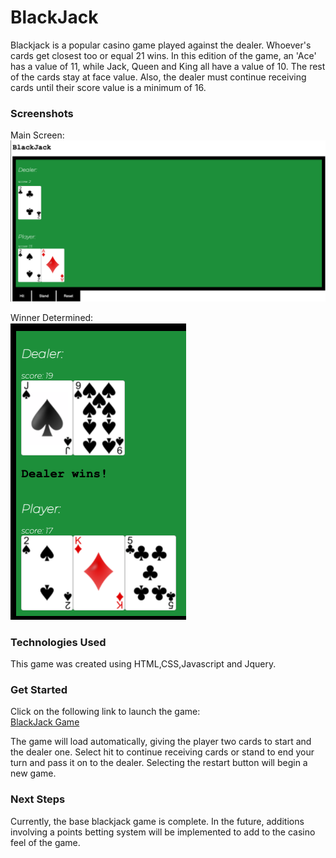 # BlackJack

Blackjack is a popular casino game played against the dealer. Whoever's cards get closest too or equal 21 wins. In this edition of the game, an 'Ace' has a value of 11, while Jack, Queen and King all have a value of 10. The rest of the cards stay at face value. Also, the dealer must continue receiving cards until their score value is a minimum of 16.

### Screenshots

Main Screen:
![](/BlackJack%20Project/BlackJack_Main_Screen.png)

Winner Determined:\
![](/BlackJack%20Project/BlackJack_Winner.png)

### Technologies Used

This game was created using HTML,CSS,Javascript and Jquery.

### Get Started

Click on the following link to launch the game:\
[BlackJack Game](/index.html)

The game will load automatically, giving the player two cards to start and the dealer one. Select hit to continue receiving cards or stand to end your turn and pass it on to the dealer. Selecting the restart button will begin a new game.

### Next Steps

Currently, the base blackjack game is complete. In the future, additions involving a points betting system will be implemented to add to the casino feel of the game.
